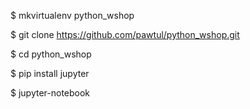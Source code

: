 $ mkvirtualenv python_wshop

$ git clone https://github.com/pawtul/python_wshop.git

$ cd python_wshop

$ pip install jupyter

$ jupyter-notebook
